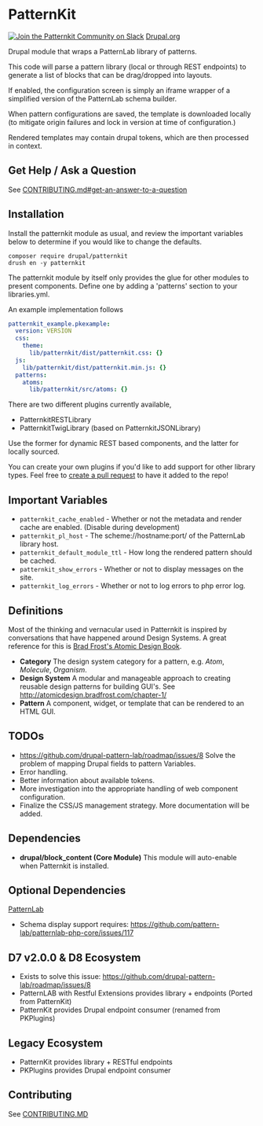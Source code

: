 # PatternKit

[![Join the Patternkit Community on Slack](https://drupalslack.herokuapp.com/badge.svg)](https://drupalslack.herokuapp.com) [Drupal.org](https://www.drupal.org/project/patternkit)

Drupal module that wraps a PatternLab library of patterns.

This code will parse a pattern library (local or through REST endpoints) to generate a list of blocks that can be drag/dropped into layouts.

If enabled, the configuration screen is simply an iframe wrapper of a simplified version of the PatternLab schema builder.

When pattern configurations are saved, the template is downloaded locally (to mitigate origin failures and lock in version at time of configuration.)

Rendered templates may contain drupal tokens, which are then processed in context.

## Get Help / Ask a Question
See [CONTRIBUTING.md#get-an-answer-to-a-question](CONTRIBUTING.md#get-an-answer-to-a-question)

## Installation
Install the patternkit module as usual, and review the important variables below to determine if you would like to change the defaults.

```
composer require drupal/patternkit
drush en -y patternkit
```

The patternkit module by itself only provides the glue for other modules to present components. Define one by adding a 'patterns' section to your libraries.yml.

An example implementation follows
```YAML
patternkit_example.pkexample:
  version: VERSION
  css:
    theme:
      lib/patternkit/dist/patternkit.css: {}
  js:
    lib/patternkit/dist/patternkit.min.js: {}
  patterns:
    atoms:
      lib/patternkit/src/atoms: {}
```

There are two different plugins currently available,
* PatternkitRESTLibrary
* PatternkitTwigLibrary (based on PatternkitJSONLibrary)

Use the former for dynamic REST based components, and the latter for locally sourced.

You can create your own plugins if you'd like to add support for other library types. Feel free to [create a pull request](https://github.com/drupal-pattern-lab/patternkit/pulls) to have it added to the repo!

## Important Variables
* ```patternkit_cache_enabled``` - Whether or not the metadata and render cache are enabled. (Disable during development)
* ```patternkit_pl_host``` - The scheme://hostname:port/ of the PatternLab library host.
* ```patternkit_default_module_ttl``` - How long the rendered pattern should be cached.
* ```patternkit_show_errors``` - Whether or not to display messages on the site.
* ```patternkit_log_errors``` - Whether or not to log errors to php error log.

## Definitions
Most of the thinking and vernacular used in Patternkit is inspired by conversations that have happened around Design Systems. A great reference for this is [Brad Frost's Atomic Design Book](http://atomicdesign.bradfrost.com/).
* **Category** The design system category for a pattern, e.g. _Atom_, _Molecule_, _Organism_.
* **Design System** A modular and manageable approach to creating reusable design patterns for building GUI's. See http://atomicdesign.bradfrost.com/chapter-1/
* **Pattern** A component, widget, or template that can be rendered to an HTML GUI.


## TODOs
* https://github.com/drupal-pattern-lab/roadmap/issues/8 Solve the problem of mapping Drupal fields to pattern Variables.
* Error handling.
* Better information about available tokens.
* More investigation into the appropriate handling of web component configuration.
* Finalize the CSS/JS management strategy.
More documentation will be added.

## Dependencies
* **drupal/block_content (Core Module)** This module will auto-enable when Patternkit is installed.

## Optional Dependencies
[PatternLab](https://github.com/pattern-lab/starterkit-twig-drupal-minimal)
* Schema display support requires: https://github.com/pattern-lab/patternlab-php-core/issues/117

## D7 v2.0.0 & D8 Ecosystem
* Exists to solve this issue: https://github.com/drupal-pattern-lab/roadmap/issues/8
* PatternLAB with Restful Extensions provides library + endpoints (Ported from PatternKit)
* PatternKit provides Drupal endpoint consumer (renamed from PKPlugins)

## Legacy Ecosystem
* PatternKit provides library + RESTful endpoints
* PKPlugins provides Drupal endpoint consumer

## Contributing
See [CONTRIBUTING.MD](CONTRIBUTING.md)
